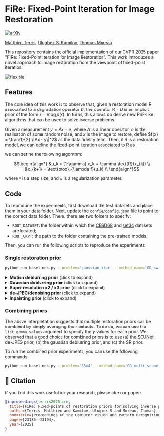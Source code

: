# FiRe: Fixed-Point Iteration for Image Restoration

[![arXiv](https://img.shields.io/badge/arXiv-Paper-<COLOR>.svg)](https://arxiv.org/abs/2411.18970)

[Matthieu Terris](https://matthieutrs.github.io/), [Ulugbek S. Kamilov](https://ukmlv.github.io/), [Thomas Moreau](https://tommoral.github.io/about.html).

This repository contains the official implementation of our CVPR 2025 paper "FiRe: Fixed-Point Iteration for Image Restoration". 
This work introduces a novel approach to image restoration from the viewpoint of fixed-point iteration.

![flexible](https://github.com/matthieutrs/FiRe_public/blob/main/images/summary_compressed.jpg) 

## Features

The core idea of this work is to observe that, given a restoration model $\text{R}$ associated to a degradation operator $D$,
the operator $\text{R}\circ D$ is an implicit prior of the form $x - \nabla \log p(x)$.
In turns, this allows do derive new PnP-like algorithms that can be used to solve inverse problems.

Given a measurement $y = Ax + e$, where $A$ is a linear operator, $e$ is the realisation of some random noise, and $x$ is the image to restore, define $f(x) = \frac{1}{2} \|Ax - y\|^2$ as the data fidelity term.
Then, if $\text{R}$ is a restoration model, we can define the fixed-point iteration associated to $\text{R}$ as

we can define the following algorithm:
``` math
\begin{align*}
&u_k = (1-\gamma) x_k + \gamma \text{R}(x_{k}) \\
&x_{k+1} = \text{prox}_{\lambda f}(u_k) \\
\end{align*}
```

where $\gamma$ is a step size, and $\lambda$ is a regularization parameter.

## Code
To reproduce the experiments, first download the test datasets and place them in your data folder. Next, update the `config/config.json` file to point to the correct data folder. There, there are two folders to specify:
- `ROOT_DATASET`: the folder within which the [CBSD68](https://huggingface.co/datasets/deepinv/CBSD68) and [set3c](https://huggingface.co/datasets/deepinv/set3c) datasets are located;
- `ROOT_CKPT`: the path to the folder containing the pre-trained models.

Then, you can run the following scripts to reproduce the experiments:

### Single restoration prior

```bash
python run_baselines.py --problem='gaussian_blur' --method_name='GD_swinir_2x' --dataset_name='set3c' --noise_level=0.01 --sigma_noise_max=0.01 --max_iter=60 --lambd=50 --eq=0
```

<details>
<summary><strong>Motion deblurring prior</strong> (click to expand) </summary>

```bash
python run_baselines.py --problem='gaussian_blur' --method_name='GD_restormer_motion' --dataset_name='set3c' --noise_level=0.01 --l_value=0.6 --sigma_blur_value=1. --max_iter=60 --gamma=0.5 --motion_sigma_noise=0.005 --lambd=50 --eq=1 --results_folder='results_single_prior/'
python run_baselines.py --problem='motion_blur' --method_name='GD_restormer_motion' --dataset_name='set3c' --noise_level=0.01 --l_value=0.6 --sigma_blur_value=1. --max_iter=60 --gamma=1.0 --motion_sigma_noise=0.005 --lambd=20 --eq=1 --results_folder='results_single_prior/'
python run_baselines.py --problem='SRx4' --method_name='GD_restormer_motion' --dataset_name='set3c' --noise_level=0.01 --l_value=0.6 --sigma_blur_value=1. --max_iter=60 --gamma=1.0 --motion_sigma_noise=0.005 --lambd=50 --eq=1 --results_folder='results_single_prior/'
```
</details>

<details>
<summary><strong>Gaussian deblurring prior</strong> (click to expand) </summary>

```bash
python run_baselines.py --problem='gaussian_blur' --method_name='GD_restormer_gaussian' --dataset_name='set3c' --noise_level=0.01 --sigma_blur_min=0.01 --sigma_blur_max=3.0 --max_iter=60 --gamma=1.0 --motion_sigma_noise=0.005 --lambd=20 --results_folder='results_single_prior/'
python run_baselines.py --problem='motion_blur' --method_name='GD_restormer_gaussian' --dataset_name='set3c' --noise_level=0.01 --sigma_blur_min=0.01 --sigma_blur_max=1.0 --max_iter=60 --gamma=1.0 --motion_sigma_noise=0.05 --lambd=20 --results_folder='results_single_prior/'
python run_baselines.py --problem='SRx4' --method_name='GD_restormer_gaussian' --dataset_name='set3c' --noise_level=0.01 --sigma_blur_min=0.01 --sigma_blur_max=4.0 --max_iter=60 --gamma=1.0 --motion_sigma_noise=0.02 --lambd=20 --results_folder='results_single_prior/'
```
</details>

<details>
<summary><strong>Super resolution x2 / x3 prior</strong> (click to expand) </summary>

For SRx2:
```bash
python run_baselines.py --problem='gaussian_blur' --method_name='GD_swinir_2x' --dataset_name='set3c' --noise_level=0.01 --sigma_noise_max=0.01 --max_iter=60 --lambd=50 --eq=0 --results_folder='results_single_prior/'
python run_baselines.py --problem='motion_blur' --method_name='GD_swinir_2x' --dataset_name='set3c' --noise_level=0.01 --sigma_noise_max=0.01 --max_iter=60 --lambd=100 --eq=0 --results_folder='results_single_prior/'
python run_baselines.py --problem='SRx4' --method_name='GD_swinir_2x' --dataset_name='set3c' --noise_level=0.01 --sigma_noise_max=0.01 --max_iter=60 --lambd=50 --eq=0 --results_folder='results_single_prior/'
```

For SRx3:
```bash
python run_baselines.py --problem='gaussian_blur' --method_name='GD_swinir_2x' --dataset_name='set3c' --noise_level=0.01 --sigma_noise_max=0.01 --max_iter=60 --lambd=50 --eq=0 --results_folder='results_single_prior/'
python run_baselines.py --problem='motion_blur' --method_name='GD_swinir_2x' --dataset_name='set3c' --noise_level=0.01 --sigma_noise_max=0.01 --max_iter=60 --lambd=100 --eq=0 --results_folder='results_single_prior/'
python run_baselines.py --problem='SRx4' --method_name='GD_swinir_2x' --dataset_name='set3c' --noise_level=0.01 --sigma_noise_max=0.01 --max_iter=60 --lambd=50 --eq=0 --results_folder='results_single_prior/'
```
</details>

<details>
<summary><strong>de-JPEG/denoising prior</strong> (click to expand) </summary>

```bash
srun python run_baselines.py --problem='gaussian_blur' --method_name='GD_scunet_jpeg' --dataset_name='set3c' --noise_level=0.01 --sigma_noise_min=0.0 --sigma_noise_max=0.1 --quality_min=40 --quality_max=80 --lambd=20 --max_iter=60 --results_folder='results_single_prior/'
srun python run_baselines.py --problem='motion_blur' --method_name='GD_scunet_jpeg' --dataset_name='set3c' --noise_level=0.01 --sigma_noise_min=0.0 --sigma_noise_max=0.01 --quality_min=40 --quality_max=80 --lambd=20 --max_iter=60 --results_folder='results_single_prior/'
srun python run_baselines.py --problem='SRx4' --method_name='GD_scunet_jpeg' --dataset_name='set3c' --noise_level=0.01 --sigma_noise_min=0.05 --sigma_noise_max=0.05 --quality_min=20 --quality_max=60 --lambd=50 --max_iter=80 --results_folder='results_single_prior/'
```
</details>

<details>
<summary><strong>Inpainting prior</strong> (click to expand) </summary>

```bash
python run_baselines.py --problem='gaussian_blur' --method_name='GD_lama' --dataset_name='set3c' --p_mask_min=0.6 --p_mask_max=0.6 --sigma_noise_max=0.0 --lambd=50 --gamma=0.6 --max_iter=20 --equivariant=0 --results_folder='results_single_prior/'
python run_baselines.py --problem='motion_blur' --method_name='GD_lama' --dataset_name='set3c' --p_mask_min=0.6 --p_mask_max=0.6 --sigma_noise_max=0.0 --lambd=20 --gamma=0.6 --max_iter=20 --equivariant=0 --results_folder='results_single_prior/'
python run_baselines.py --problem='SRx4' --method_name='GD_lama' --dataset_name='set3c' --p_mask_min=0.6 --p_mask_max=0.6 --sigma_noise_max=0.0 --lambd=50 --gamma=0.8 --max_iter=20 --equivariant=0 --results_folder='results_single_prior/'
```
</details>

### Combining priors
The above interpretation suggests that multiple restoration priors can be combined by simply averaging their outputs.
To do so, we can use the `--list_gamma_values` argument to specify the $\gamma$ values for each prior.
We observed that a good choice for combined priors is to use (a) the SCUNet de-JPEG prior, (b) the gaussian deblurring prior, and (c) the SR prior.

To run the combined prior experiments, you can use the following commands:

```bash
python run_baselines.py --problem='SRx4' --method_name='GD_multi_scunet_denoise_restormer_gaussian_swinir_3x' --dataset_name='set3c' --noise_level=0.01 --sigma_blur_min=0.01 --sigma_blur_max=0.1 --max_iter=30 --list_gamma_values 1.5 0.25 1.25 --motion_sigma_noise=0.005 --sigma_noise_min=0.0 --sigma_noise_max=0.1 --lambd=100 --results_folder='results_multiprior/' --equivariant=0
```

## 📝 Citation

If you find this work useful for your research, please cite our paper:

```bibtex
@inproceedings{terris2025fire,
  title={FiRe: Fixed-points of restoration priors for solving inverse problems},
  author={Terris, Matthieu and Kamilov, Ulugbek S and Moreau, Thomas},
  booktitle={Proceedings of the Computer Vision and Pattern Recognition Conference},
  pages={23185--23194},
  year={2025}
}
```
